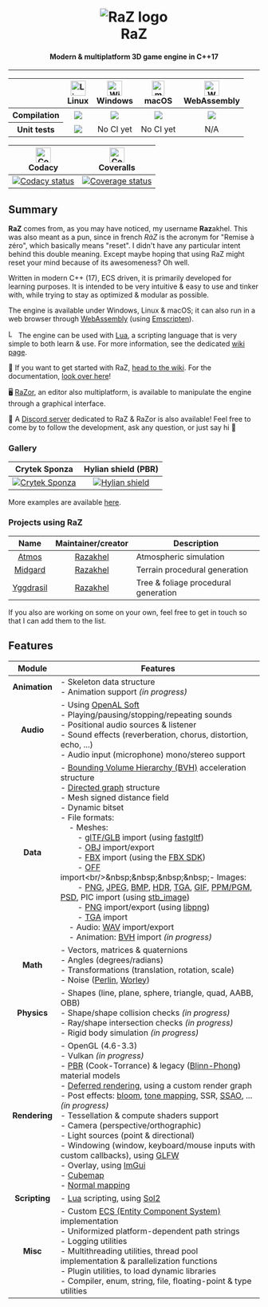 <h1 align="center">
    <img alt="RaZ logo" src="https://i.imgur.com/rwGGcpr.png" />
    <br/>
    RaZ
</h1>

<h4 align="center">Modern &amp; multiplatform 3D game engine in C++17</h4>

---

<table>
    <thead>
        <tr>
            <th></th>
            <th>
                <img alt="Linux build" src="https://www.screenconnect.com/Images/LogoLinux.png" align="center" height="30" width="30" /><br />
                Linux
            </th>
            <th>
                <img alt="Windows build" src="https://upload.wikimedia.org/wikipedia/commons/thumb/7/76/Windows_logo_-_2012_%28dark_blue%2C_lines_thinner%29.svg/414px-Windows_logo_-_2012_%28dark_blue%2C_lines_thinner%29.svg.png" align="center" height="30" width="30" /><br />
                Windows
            </th>
            <th>
                <img alt="macOS build" src="https://upload.wikimedia.org/wikipedia/commons/thumb/f/fa/Apple_logo_black.svg/245px-Apple_logo_black.svg.png" align="center" height="30" width="25" /><br />
                macOS
            </th>
            <th>
                <img alt="WASM build" src="https://upload.wikimedia.org/wikipedia/commons/thumb/3/30/WebAssembly_Logo.png/150px-WebAssembly_Logo.png" align="center" height="30" width="30" /><br />
                WebAssembly
            </th>
        </tr>
    </thead>
    <tbody>
        <tr>
            <th align="center">Compilation</th>
            <td align="center"><a alt="Linux build status" href="https://github.com/Razakhel/RaZ/actions"><img src="https://github.com/Razakhel/RaZ/actions/workflows/RaZ.yml/badge.svg?branch=master" /></a></td>
            <td align="center"><a alt="Windows build status" href="https://github.com/Razakhel/RaZ/actions"><img src="https://github.com/Razakhel/RaZ/actions/workflows/RaZ.yml/badge.svg?branch=master" /></a></td>
            <td align="center"><a alt="macOS build status" href="https://github.com/Razakhel/RaZ/actions"><img src="https://github.com/Razakhel/RaZ/actions/workflows/RaZ.yml/badge.svg?branch=master" /></a></td>
            <td align="center"><a alt="WASM build status" href="https://github.com/Razakhel/RaZ/actions"><img src="https://github.com/Razakhel/RaZ/actions/workflows/RaZ.yml/badge.svg?branch=master" /></a></td>
        </tr>
        <tr>
            <th align="center">Unit tests</th>
            <td align="center"><a alt="Linux tests build status" href="https://github.com/Razakhel/RaZ/actions"><img src="https://github.com/Razakhel/RaZ/actions/workflows/RaZ.yml/badge.svg?branch=master" /></a></td>
            <td align="center">No CI yet</td>
            <td align="center">No CI yet</td>
            <td align="center">N/A</td>
        </tr>
    </tbody>
</table>

| <img alt="Codacy" src="https://seeklogo.com/images/C/codacy-logo-1A40ABD314-seeklogo.com.png" align="center" height="30" width="30" /><br />Codacy | <img alt="Coveralls" src="https://avatars3.githubusercontent.com/ml/318?s=140&v=4" align="center" height="30" width="30" /><br />Coveralls |
|:--------------------------------------------------------------------------------------------------------------------------------------------------:|:------------------------------------------------------------------------------------------------------------------------------------------:|
|      [![Codacy status](https://api.codacy.com/project/badge/Grade/2c8f744cfabc41ada9bd73f72ddd080f)](https://app.codacy.com/gh/Razakhel/RaZ)       |          [![Coverage status](https://coveralls.io/repos/github/Razakhel/RaZ/badge.svg)](https://coveralls.io/github/Razakhel/RaZ)          |

## Summary

**RaZ** comes from, as you may have noticed, my username **Raz**akhel. This was also meant as a pun, since in french _RàZ_ is the acronym for "Remise à zéro", which basically means "reset". I didn't have any particular intent behind this double meaning. Except maybe hoping that using RaZ might reset your mind because of its awesomeness? Oh well.

Written in modern C++ (17), ECS driven, it is primarily developed for learning purposes. It is intended to be very intuitive & easy to use and tinker with, while trying to stay as optimized & modular as possible.

The engine is available under Windows, Linux & macOS; it can also run in a web browser through [WebAssembly](https://webassembly.org/) (using [Emscripten](https://emscripten.org/)).

<img alt="Lua logo" src="https://upload.wikimedia.org/wikipedia/commons/thumb/c/cf/Lua-Logo.svg/30px-Lua-Logo.svg.png" height="16" width="16" /> The engine can be used with [Lua](https://www.lua.org/about.html), a scripting language that is very simple to both learn & use. For more information, see the dedicated [wiki page](https://github.com/Razakhel/RaZ/wiki/Lua).

📖 If you want to get started with RaZ, [head to the wiki](https://github.com/Razakhel/RaZ/wiki). For the documentation, [look over here](http://razakhel.github.io/RaZ/doc/)!

🖥️ [RaZor](https://github.com/Razakhel/RaZor), an editor also multiplatform, is available to manipulate the engine through a graphical interface.

💬 A [Discord server](https://discord.gg/25YGDED) dedicated to RaZ & RaZor is also available! Feel free to come by to follow the development, ask any question, or just say hi 👋

### Gallery

|                                    Crytek Sponza                                     |                                 Hylian shield (PBR)                                  |
|:------------------------------------------------------------------------------------:|:------------------------------------------------------------------------------------:|
| [![Crytek Sponza](https://i.imgur.com/Tr1nnjV.jpg)](https://i.imgur.com/Tr1nnjV.jpg) | [![Hylian shield](https://i.imgur.com/UZ90KKJ.jpg)](https://i.imgur.com/UZ90KKJ.jpg) |

More examples are available [here](https://github.com/Razakhel/RaZ/wiki/Examples).

### Projects using RaZ

|                        Name                        |           Maintainer/creator            | Description                          |
|:--------------------------------------------------:|:---------------------------------------:|--------------------------------------|
|     [Atmos](https://github.com/Razakhel/Atmos)     | [Razakhel](https://github.com/Razakhel) | Atmospheric simulation               |
|   [Midgard](https://github.com/Razakhel/Midgard)   | [Razakhel](https://github.com/Razakhel) | Terrain procedural generation        |
| [Yggdrasil](https://github.com/Razakhel/Yggdrasil) | [Razakhel](https://github.com/Razakhel) | Tree & foliage procedural generation |

If you also are working on some on your own, feel free to get in touch so that I can add them to the list.

## Features

|    Module     | Features                                                                                                                                                                                                                                                                                                                                                                                                                                                                                                                                                                                                                                                                                                                                                                                                                                                                                                                                                                                                                                                                                                                                                                                                                                                                                                                                                                                                                                                                                                                                                                                                                                                                                                                                                                                                                                                                                                                                                                                                                                                                                          |
|:-------------:|---------------------------------------------------------------------------------------------------------------------------------------------------------------------------------------------------------------------------------------------------------------------------------------------------------------------------------------------------------------------------------------------------------------------------------------------------------------------------------------------------------------------------------------------------------------------------------------------------------------------------------------------------------------------------------------------------------------------------------------------------------------------------------------------------------------------------------------------------------------------------------------------------------------------------------------------------------------------------------------------------------------------------------------------------------------------------------------------------------------------------------------------------------------------------------------------------------------------------------------------------------------------------------------------------------------------------------------------------------------------------------------------------------------------------------------------------------------------------------------------------------------------------------------------------------------------------------------------------------------------------------------------------------------------------------------------------------------------------------------------------------------------------------------------------------------------------------------------------------------------------------------------------------------------------------------------------------------------------------------------------------------------------------------------------------------------------------------------------|
| **Animation** | - Skeleton data structure<br/>- Animation support _(in progress)_                                                                                                                                                                                                                                                                                                                                                                                                                                                                                                                                                                                                                                                                                                                                                                                                                                                                                                                                                                                                                                                                                                                                                                                                                                                                                                                                                                                                                                                                                                                                                                                                                                                                                                                                                                                                                                                                                                                                                                                                                                 |
|   **Audio**   | - Using [OpenAL Soft](https://openal-soft.org/)<br/>- Playing/pausing/stopping/repeating sounds<br/>- Positional audio sources & listener<br/>- Sound effects (reverberation, chorus, distortion, echo, ...)<br/>- Audio input (microphone) mono/stereo support                                                                                                                                                                                                                                                                                                                                                                                                                                                                                                                                                                                                                                                                                                                                                                                                                                                                                                                                                                                                                                                                                                                                                                                                                                                                                                                                                                                                                                                                                                                                                                                                                                                                                                                                                                                                                                   |
|   **Data**    | - [Bounding Volume Hierarchy (BVH)](https://en.wikipedia.org/wiki/Bounding_volume_hierarchy) acceleration structure<br/>- [Directed graph](https://en.wikipedia.org/wiki/Directed_graph) structure<br/>- Mesh signed distance field<br/>- Dynamic bitset<br/>- File formats:<br/>&nbsp;&nbsp;&nbsp;&nbsp;- Meshes:<br/>&nbsp;&nbsp;&nbsp;&nbsp;&nbsp;&nbsp;&nbsp;&nbsp;- [glTF/GLB](https://en.wikipedia.org/wiki/GlTF) import (using [fastgltf](https://github.com/spnda/fastgltf))<br/>&nbsp;&nbsp;&nbsp;&nbsp;&nbsp;&nbsp;&nbsp;&nbsp;- [OBJ](https://en.wikipedia.org/wiki/Wavefront_.obj_file) import/export<br/>&nbsp;&nbsp;&nbsp;&nbsp;&nbsp;&nbsp;&nbsp;&nbsp;- [FBX](https://en.wikipedia.org/wiki/FBX) import (using the [FBX SDK](https://www.autodesk.com/developer-network/platform-technologies/fbx))<br/>&nbsp;&nbsp;&nbsp;&nbsp;&nbsp;&nbsp;&nbsp;&nbsp;- [OFF](https://en.wikipedia.org/wiki/OFF_(file_format)) import<br/>&nbsp;&nbsp;&nbsp;&nbsp;- Images:<br/>&nbsp;&nbsp;&nbsp;&nbsp;&nbsp;&nbsp;&nbsp;&nbsp;- [PNG](https://en.wikipedia.org/wiki/Portable_Network_Graphics), [JPEG](https://en.wikipedia.org/wiki/JPEG), [BMP](https://en.wikipedia.org/wiki/BMP_file_format), [HDR](https://en.wikipedia.org/wiki/RGBE_image_format), [TGA](https://en.wikipedia.org/wiki/Truevision_TGA), [GIF](https://en.wikipedia.org/wiki/GIF), [PPM/PGM](https://en.wikipedia.org/wiki/Netpbm#File_formats), [PSD](https://en.wikipedia.org/wiki/Adobe_Photoshop#File_format), PIC import (using [stb_image](https://github.com/nothings/stb))<br/>&nbsp;&nbsp;&nbsp;&nbsp;&nbsp;&nbsp;&nbsp;&nbsp;- [PNG](https://en.wikipedia.org/wiki/Portable_Network_Graphics) import/export (using [libpng](http://www.libpng.org/pub/png/libpng.html))<br/>&nbsp;&nbsp;&nbsp;&nbsp;&nbsp;&nbsp;&nbsp;&nbsp;- [TGA](https://en.wikipedia.org/wiki/Truevision_TGA) import<br/>&nbsp;&nbsp;&nbsp;&nbsp;- Audio: [WAV](https://en.wikipedia.org/wiki/WAV) import/export<br/>&nbsp;&nbsp;&nbsp;&nbsp;- Animation: [BVH](https://en.wikipedia.org/wiki/Biovision_Hierarchy) import _(in progress)_ |
|   **Math**    | - Vectors, matrices & quaternions<br/>- Angles (degrees/radians)<br/>- Transformations (translation, rotation, scale)<br/>- Noise ([Perlin](https://en.wikipedia.org/wiki/Perlin_noise), [Worley](https://en.wikipedia.org/wiki/Worley_noise))                                                                                                                                                                                                                                                                                                                                                                                                                                                                                                                                                                                                                                                                                                                                                                                                                                                                                                                                                                                                                                                                                                                                                                                                                                                                                                                                                                                                                                                                                                                                                                                                                                                                                                                                                                                                                                                    |
|  **Physics**  | - Shapes (line, plane, sphere, triangle, quad, AABB, OBB)<br/>- Shape/shape collision checks _(in progress)_<br/>- Ray/shape intersection checks _(in progress)_<br/>- Rigid body simulation _(in progress)_                                                                                                                                                                                                                                                                                                                                                                                                                                                                                                                                                                                                                                                                                                                                                                                                                                                                                                                                                                                                                                                                                                                                                                                                                                                                                                                                                                                                                                                                                                                                                                                                                                                                                                                                                                                                                                                                                      |
| **Rendering** | - OpenGL (4.6-3.3)<br/>- Vulkan _(in progress)_<br/>- [PBR](https://en.wikipedia.org/wiki/Physically_based_rendering) (Cook-Torrance) & legacy ([Blinn-Phong](https://en.wikipedia.org/wiki/Blinn–Phong_reflection_model)) material models<br/>- [Deferred rendering](https://en.wikipedia.org/wiki/Deferred_shading), using a custom render graph<br/>- Post effects: [bloom](https://en.wikipedia.org/wiki/Bloom_(shader_effect)), [tone mapping](https://en.wikipedia.org/wiki/Tone_mapping), SSR, [SSAO](https://en.wikipedia.org/wiki/Screen_space_ambient_occlusion), ... _(in progress)_<br/>- Tessellation & compute shaders support<br/>- Camera (perspective/orthographic)<br/>- Light sources (point & directional)<br/>- Windowing (window, keyboard/mouse inputs with custom callbacks), using [GLFW](https://www.glfw.org/)<br/>- Overlay, using [ImGui](https://github.com/ocornut/imgui)<br/>- [Cubemap](https://en.wikipedia.org/wiki/Cube_mapping)<br/>- [Normal mapping](https://en.wikipedia.org/wiki/Normal_mapping)                                                                                                                                                                                                                                                                                                                                                                                                                                                                                                                                                                                                                                                                                                                                                                                                                                                                                                                                                                                                                                                         |
| **Scripting** | - [Lua](https://www.lua.org/about.html) scripting, using [Sol2](https://github.com/ThePhD/sol2)                                                                                                                                                                                                                                                                                                                                                                                                                                                                                                                                                                                                                                                                                                                                                                                                                                                                                                                                                                                                                                                                                                                                                                                                                                                                                                                                                                                                                                                                                                                                                                                                                                                                                                                                                                                                                                                                                                                                                                                                   |
|   **Misc**    | - Custom [ECS (Entity Component System)](https://en.wikipedia.org/wiki/Entity_component_system) implementation<br/>- Uniformized platform-dependent path strings<br/>- Logging utilities<br/>- Multithreading utilities, thread pool implementation & parallelization functions<br/>- Plugin utilities, to load dynamic libraries<br/>- Compiler, enum, string, file, floating-point & type utilities                                                                                                                                                                                                                                                                                                                                                                                                                                                                                                                                                                                                                                                                                                                                                                                                                                                                                                                                                                                                                                                                                                                                                                                                                                                                                                                                                                                                                                                                                                                                                                                                                                                                                             |
